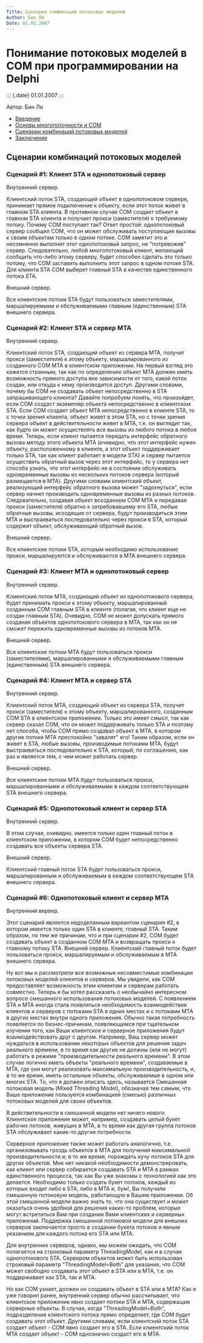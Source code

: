 ```yaml
---
Title: Сценарии комбинаций потоковых моделей
Author: Бин Ли
Date: 01.01.2007
---
```


# Понимание потоковых моделей в COM при программировании на Delphi

::: {.date}
01.01.2007
:::

Автор: Бин Ли

- [Введение](./)
- [Основы многопоточности и COM](part1/)
- [Сценарии комбинаций потоковых моделей](part2/)
- [Заключение](part3/)

## Сценарии комбинаций потоковых моделей


### Сценарий \#1: Клиент STA и однопотоковый сервер

Внутренний сервер.

Клиентский поток STA, создающий объект в однопотоковом сервере,
принимает прямое подключение к объекту, если этот поток живет в главном
STA клиента. В противном случае COM создает объект в главном STA клиента
и получает прокси (заместителя) к требуемому потоку. Почему COM
поступает так? Ответ простой: однопотоковый сервер сообщил COM, что он
может обслуживать поступающие вызовы к своим объектам только в одном
потоке. COM заметит это и несомненно выполнит этот однопотоковый запрос,
не "потревожив" сервер. Следовательно, любой многопотоковый клиент,
желающий сообщить что-либо этому серверу, будет способен сделать это
только потому, что COM заставить выполнить этот запрос в одном потоке
STA. Для клиента STA COM выберет главный STA в качестве единственного
потока STA.

Внешний сервер.

Все клиентские потоки STA будут пользоваться заместителями,
маршалируемыми и обслуживаемыми главным (единственным) STA внешнего
сервера.

### Сценарий \#2: Клиент STA и сервер MTA

Внутренний сервер.

Клиентский поток STA, создающий объект из сервера MTA, получит прокси
(заместителя) к этому объекту, маршалированного из созданного COM MTA в
клиентском приложении. На первый взгляд это кажется странным, так как по
определению объект MTA должен иметь возможность прямого доступа вне
зависимости от того, какой поток создан, или откуда к нему производится
доступ. Другими словами, почему бы COM не создавать объект
непосредственно в STA запрашивающего клиента? Давайте попробуем понять,
что произойдет, если COM создаст экземпляр объекта непосредственно в
клиентском STA. Если COM создает объект MTA непосредственно в клиенте
STA, то с точки зрения клиента, объект живет в этом STA, но с точки
зрения сервера объект в действительности живет в MTA, т.е. он выглядит
так, как будто он может осуществлять все вызовы из любого потока в любое
время. Теперь, если клиент пытается передать интерфейс обратного вызова
методу этого объекта MTA (очевидно, что этот интерфейс нужен объекту,
расположенному в клиенте, а этот объект поддерживает только STA, так как
клиент работает в модели STA) и сервер пытается осуществить обратный
вызов через этот интерфейс, то у сервера нет способа узнать, что этот
интерфейс не в состоянии обслуживать одновременные вызовы из нескольких
потоков сервера (который размещается в MTA). Другими словами клиентский
объект, реализующий интерфейс обратного вызова может "задохнуться",
если сервер начнет производить одновременные вызовы из разных потоков.
Следовательно, создавая объект всозданном COM MTA и передавая прокси
(заместителя) обратно к затребовавшему его STA, любые обратные вызовы,
исходящие от сервера, будут производиться этим MTA и выстраиваться
последовательно через прокси в STA, который содержит объект,
обслуживающий обратный вызов.

Внешний сервер.

Все клиентские потоки STA, которым необходимо использование прокси,
маршалируются и обслуживаются в MTA внешнего сервера.

### Сценарий \#3: Клиент MTA и однопотоковый сервер

Внутренний сервер.

Клиентский поток MTA, создающий объект из однопотокового сервера, будет
принимать прокси к этому объекту, маршалированный созданным COM главным
STA в клиенте (полагая, что клиент еще не создан главным STA). Очевидно,
COM не может допускать прямого создания объектов однопотокового сервера
в MTA, так как он не сможет пережить одновременные вызовы из потоков
MTA.

Внешний сервер.

Все клиентские потоки MTA будут пользоваться прокси (заместителями),
маршалированными и обслуживаемыми главным (единственным) STA внешнего
сервера.

### Сценарий \#4: Клиент MTA и сервер STA

Внутренний сервер.

Клиентский поток MTA, создающий объект из сервера STA, получит прокси
(заместителя) к этому объекту, маршалированного, созданным COM STA в
клиентском приложении. Только это имеет смысл, так как сервер сказал
COM, что он может поддерживать только STA и поэтому нет способа, чтобы
COM прямо создавал объект в MTA, в котором другие потоки MTA преспокойно
"завалят" его! Таким образом, если он живет в STA, любые вызовы,
производимые потоками MTA, будут выстраиваться последовательно к STA,
который, по соглашению, как раз и является тем, с чем может работать
сервер.

Внешний сервер.

Все клиентские потоки MTA будут пользоваться прокси, маршалированными и
обслуживаемыми в каждом соответствующем STA внешнего сервера.

### Сценарий \#5: Однопотоковый клиент и сервер STA

Внутренний сервер.

В этом случае, очевидно, имеется только один главный поток в клиентском
приложении, в котором COM будет непосредственно создавать все объекты
сервера STA.

Внешний сервер.

Клиентский главный поток STA будет пользоваться прокси, маршалированным
и обслуживаемым в каждом соответствующем STA внешнего сервера.

### Сценарий \#6: Однопотоковый клиент и сервер MTA

Внутренний вервер.

Этот сценарий является недоделанным вариантом сценария \#2, в котором
имеется только один STA в клиенте, главный STA. Таким образом, по тем же
причинам, что и при сценарии \#2, COM будет создавать объект в созданном
COM MTA и возвращать прокси к главному потоку STA. Внешний сервер.
Клиентский главный поток будет пользоваться прокси, маршалируемым и
обслуживаемым в MTA внешнего сервера.

Ну вот мы и рассмотрели все возможные несовместимые комбинации потоковых
моделей клиентов и серверов. Мы увидели, как COM предоставляет
возможность этим клиентам и серверам работать совместно. Теперь я бы
хотел рассказать о необычайно интересном вопросе смешанного
использования потоковых моделей. С появлением STA и MTA иногда стала
появляться необходимость взаимодействия клиентов и серверов с потоками
STA в одних местах и с потоками MTA в других местах внутри одного
приложения. Обычно такая потребность появляется по бизнес-причинам,
появляющимся при тщательном изучении того, как Ваши клиентское и
серверное приложения будут взаимодействовать друг с другом. Например,
Ваш сервер может нуждаться в использовании некоторых объектов для
решения задач реального времени, в то время как другие не должны (или не
могут) работать в режиме "производительности реального времени". В
этом случае логично иметь объекты "реального времени", создаваемые в
MTA, где они могут реализовать максимальную производительность, и, в то
же время, иметь остальные объекты, обслуживаемые в одном или многих STA.
То, что я должен описать здесь, называется Смешанная потоковая модель
(Mixed Threading Model), обозначая тем самым, что Ваше приложение
пользуется комбинацией (смесью) различных потоковых моделей для своих
объектов.

В действительности в смешанной модели нет ничего нового. Клиентское
приложение может, например, создавать целый букет рабочих потоков,
живущих в MTA, в то время как другая группа потоков STA обслуживает
какие-то другие потребности.

Серверное приложение также может работать аналогично, т.е.
организовывать гроздь объектов в MTA для получения максимальной
производительности и, в то же время, порождать кучу потоков STA для
других объектов. Мне нет никакой необходимости демонстрировать, как
клиент или сервер собирается создавать STA и MTA в рамках единственного
процесса, так как Вы уже знакомы с технологией как это делается.
Необходимо только создать букет потоков, каждый из которых входит либо в
STA, либо в MTA и, бум!, Вы получили смешанную потоковую модель,
работающую в Вашем приложении. Об этой смешанной модели важно знать то,
что она существует и может оказаться очень удобной для решения каких-то
проблем, которые могут встретиться Вам при создании Вами клиентских и
серверных приложений. Поддержка смешанной потоковой модели для внешних
серверов заключается просто в создании букета потоков и явным указанием
для каждого потока его STA или MTA.

Для внутренних серверов, однако, мы можем ожидать, что COM полагается на
строковый параметр ThreadingModel, как и в случае однопотокового STA.
Сервером объектов может быть использован строковый параметр
"ThreadingModel=Both" для указания, что COM может свободно создавать
этот объект в STA или в MTA, т.е. он поддерживает как STA, так и MTA.

Но как COM узнает, должен он создавать объект в STA или в MTA? Как я уже
говорил ранее, внутренний сервер обычно рассчитывает, что клиентское
приложение явно создает потоки STA и MTA, содержащие серверные объекты.
В случае, когда "ThreadingModel=Both", подразделение клиентского
потока прямо определяет, где COM будет создавать этот объект. Другими
словами, если клиентский поток STA создает объект - COM явно создает его
в STA. Если клиентский поток MTA создает объект - COM однозначно создаст
его в MTA.
